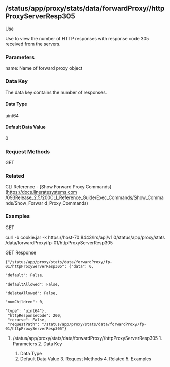 ## /status/app/proxy/stats/data/forwardProxy/<name>/httpProxyServerResp305

Use

Use to view the number of HTTP responses with response code 305 received from
the servers.

### Parameters

name: Name of forward proxy object

### Data Key

The data key contains the number of responses.

#### Data Type

uint64

#### Default Data Value

0

### Request Methods

GET

### Related

CLI Reference - [Show Forward Proxy Commands](https://docs.lineratesystems.com
/093Release_2.5/200CLI_Reference_Guide/Exec_Commands/Show_Commands/Show_Forwar
d_Proxy_Commands)

### Examples

GET

curl -b cookie.jar -k https://host-70:8443/lrs/api/v1.0/status/app/proxy/stats
/data/forwardProxy/fp-01/httpProxyServerResp305

GET Response

    
    {"/status/app/proxy/stats/data/forwardProxy/fp-01/httpProxyServerResp305": {"data": 0,
                                                                                 "default": False,
                                                                                 "defaultAllowed": False,
                                                                                 "deleteAllowed": False,
                                                                                 "numChildren": 0,
                                                                                 "type": "uint64"},
     "httpResponseCode": 200,
     "recurse": False,
     "requestPath": "/status/app/proxy/stats/data/forwardProxy/fp-01/httpProxyServerResp305"}
    

  1. /status/app/proxy/stats/data/forwardProxy/<name>/httpProxyServerResp305
    1. Parameters
    2. Data Key
      1. Data Type
      2. Default Data Value
    3. Request Methods
    4. Related
    5. Examples

